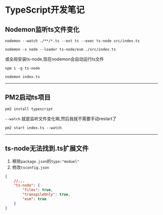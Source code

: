 # TypeScript开发笔记

## Nodemon监听ts文件变化

`nodemon --watch ./**/*.ts --ext ts --exec ts-node src/index.ts`

`nodemon -x node --loader ts-node/esm ./src/index.ts`

或全局安装ts-node,现在nodemon会自动运行ts文件

`npm i -g ts-node`

`nodemon index.ts`

------

## PM2启动ts项目

`pm2 install typescript`

`--watch` 就是监听文件变化嘛,然后我就不需要手动restart了

`pm2 start index.ts --watch`

-------

## ts-node无法找到.ts扩展文件

1. 移除`package.json`的`type:"moduel"`
2. 修改`tsconfig.json`

``` json
{
    //...
    "ts-node": {
        "files": true,
        "transpileOnly": true,
        "esm": true
    }
}
```
